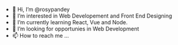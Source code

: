 - 👋 Hi, I’m @rosypandey
- 👀 I’m interested in Web Developement and Front End Designing
- 🌱 I’m currently learning React, Vue and Node.
- 💞️ I’m looking for opportunies in Web Development
- 📫 How to reach me ...

<!---
rosypandey/rosypandey is a ✨ special ✨ repository because its `README.md` (this file) appears on your GitHub profile.
You can click the Preview link to take a look at your changes.
--->
